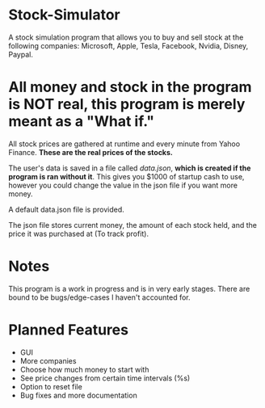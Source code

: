 # Stock-Simulator
A stock simulation program that allows you to buy and sell stock at the following companies: Microsoft, Apple, Tesla, Facebook, Nvidia, Disney, Paypal.  
# All money and stock in the program is NOT real, this program is merely meant as a "What if."

All stock prices are gathered at runtime and every minute from Yahoo Finance. **These are the real prices of the stocks.** 

The user's data is saved in a file called *data.json*, **which is created if the program is ran without it**. This gives you $1000 of startup cash to use, however you could change the value in the json file if you want more money.  

A default data.json file is provided.

The json file stores current money, the amount of each stock held, and the price it was purchased at (To track profit).  

# Notes
This program is a work in progress and is in very early stages. There are bound to be bugs/edge-cases I haven't accounted for.

# Planned Features
- GUI
- More companies
- Choose how much money to start with
- See price changes from certain time intervals (%s)
- Option to reset file
- Bug fixes and more documentation
